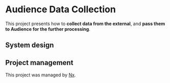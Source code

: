 # Audience Data Collection

This project presents how to **collect data from the external**, and **pass them to Audience for the further processing**.

## System design

## Project management

This project was managed by [Nx](https://nx.dev).
